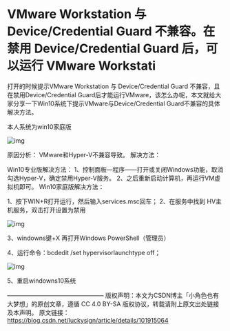 # VMware Workstation 与 Device/Credential Guard 不兼容。在禁用 Device/Credential Guard 后，可以运行 VMware Workstati



打开的时候提示VMware Workstation 与 Device/Credential Guard 不兼容，且在禁用Device/Credential Guard后才能运行VMware，该怎么办呢，本文就给大家分享一下Win10系统下提示VMware与Device/Credential Guard不兼容的具体解决方法。

本人系统为win10家庭版

![img](https://img-blog.csdnimg.cn/20191002143650105.png?x-oss-process=image/watermark,type_ZmFuZ3poZW5naGVpdGk,shadow_10,text_aHR0cHM6Ly9ibG9nLmNzZG4ubmV0L2x1Y2t5c2lnbg==,size_16,color_FFFFFF,t_70)



原因分析：
VMware和Hyper-V不兼容导致。
解决方法：

Win10专业版解决方法：
1、控制面板—程序——打开或关闭Windows功能，取消勾选Hyper-V，确定禁用Hyper-V服务。
2、之后重新启动计算机，再运行VM虚拟机即可。
Win10家庭版解决方法：

1、按下WIN+R打开运行，然后输入services.msc回车；
2、在服务中找到 HV主机服务，双击打开设置为禁用

![img](https://img-blog.csdnimg.cn/20191002143736740.png?x-oss-process=image/watermark,type_ZmFuZ3poZW5naGVpdGk,shadow_10,text_aHR0cHM6Ly9ibG9nLmNzZG4ubmV0L2x1Y2t5c2lnbg==,size_16,color_FFFFFF,t_70)



3、windowns键+X   再打开Windows PowerShell（管理员）



4、运行命令：bcdedit /set hypervisorlaunchtype off；

![img](https://img-blog.csdnimg.cn/20191002144356600.png?x-oss-process=image/watermark,type_ZmFuZ3poZW5naGVpdGk,shadow_10,text_aHR0cHM6Ly9ibG9nLmNzZG4ubmV0L2x1Y2t5c2lnbg==,size_16,color_FFFFFF,t_70)



5、重启windowns10系统


————————————————
版权声明：本文为CSDN博主「小角色也有大梦想」的原创文章，遵循 CC 4.0 BY-SA 版权协议，转载请附上原文出处链接及本声明。
原文链接：https://blog.csdn.net/luckysign/article/details/101915064